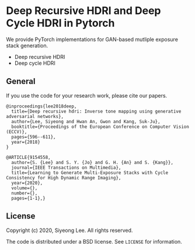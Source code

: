 # Deep Recursive HDRI and Deep Cycle HDRI in Pytorch

We provide PyTorch implementations for GAN-based mutliple exposure stack generation.
- Deep recursive HDRI
- Deep cycle HDRI

## General
If you use the code for your research work, please cite our papers.

```
@inproceedings{lee2018deep,
  title={Deep recursive hdri: Inverse tone mapping using generative adversarial networks},
  author={Lee, Siyeong and Hwan An, Gwon and Kang, Suk-Ju},
  booktitle={Proceedings of the European Conference on Computer Vision (ECCV)},
  pages={596--611},
  year={2018}
}

@ARTICLE{9154558,
  author={S. {Lee} and S. Y. {Jo} and G. H. {An} and S. {Kang}},
  journal={IEEE Transactions on Multimedia}, 
  title={Learning to Generate Multi-Exposure Stacks with Cycle Consistency for High Dynamic Range Imaging}, 
  year={2020},
  volume={},
  number={},
  pages={1-1},}
```


## License

Copyright (c) 2020, Siyeong Lee.
All rights reserved.

The code is distributed under a BSD license. See `LICENSE` for information.
